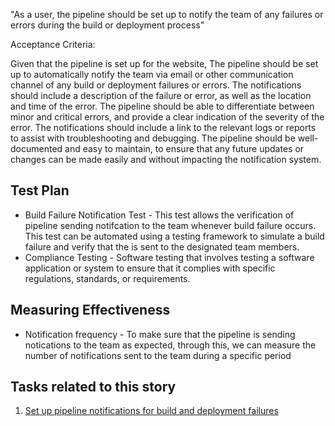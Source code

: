 "As a user, the pipeline should be set up to notify the team of any failures or errors during the build or deployment process"

Acceptance Criteria:

Given that the pipeline is set up for the website,
The pipeline should be set up to automatically notify the team via email or other communication channel of any build or deployment failures or errors.
The notifications should include a description of the failure or error, as well as the location and time of the error.
The pipeline should be able to differentiate between minor and critical errors, and provide a clear indication of the severity of the error.
The notifications should include a link to the relevant logs or reports to assist with troubleshooting and debugging.
The pipeline should be well-documented and easy to maintain, to ensure that any future updates or changes can be made easily and without impacting the notification system.

## Test Plan
* Build Failure Notification Test - This test allows the verification of pipeline sending notifcation to the team whenever build failure occurs. This test can be automated using a testing framework to simulate a build failure and verify that the is sent to the designated team members.
* Compliance Testing - Software testing that involves testing a software application or system to ensure that it complies with specific regulations, standards, or requirements.

## Measuring Effectiveness
* Notification frequency - To make sure that the pipeline is sending notications to the team as expected, through this, we can measure the number of notifications sent to the team during a specific period

## Tasks related to this story
1. [Set up pipeline notifications for build and deployment failures](/documentation/theme_1/task_1_2.md)
